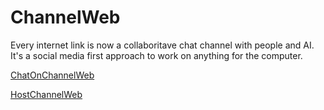 # ChannelWeb

Every internet link is now a collaboritave 
chat channel with people and AI.
It's a social media first approach 
to work on anything for the computer.

[ChatOnChannelWeb](https://az000za.github.io/AZ000ZA/app.ChannelWebAI.html)


[HostChannelWeb](https://az000za.github.io/AZ000ZA/app.PeerNet.html)
